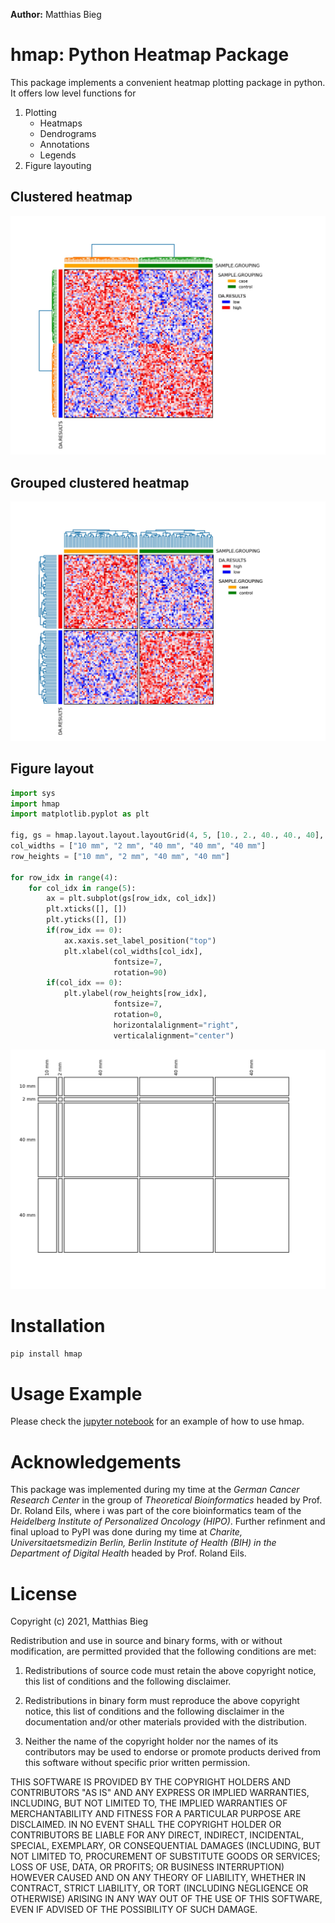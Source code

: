 **Author:** Matthias Bieg

# hmap: Python Heatmap Package

This package implements a convenient heatmap plotting package in python. It offers low level functions for

1. Plotting
	- Heatmaps
	- Dendrograms
	- Annotations
	- Legends
2. Figure layouting

## Clustered heatmap

![Clustered Heatmap](jupyter_notebooks/pics/clustered_heatmap.jpeg)

## Grouped clustered heatmap

![Grouped Clustered Heatmap](jupyter_notebooks/pics/grouped_clustered_heatmap.jpeg)

## Figure layout

```python
import sys
import hmap
import matplotlib.pyplot as plt

fig, gs = hmap.layout.layout.layoutGrid(4, 5, [10., 2., 40., 40., 40], [10., 2., 40., 40.], 1., 1., 20., 15., 15., 20.)
col_widths = ["10 mm", "2 mm", "40 mm", "40 mm", "40 mm"]
row_heights = ["10 mm", "2 mm", "40 mm", "40 mm"]

for row_idx in range(4):
    for col_idx in range(5):
        ax = plt.subplot(gs[row_idx, col_idx])
        plt.xticks([], [])
        plt.yticks([], [])
        if(row_idx == 0):
            ax.xaxis.set_label_position("top")
            plt.xlabel(col_widths[col_idx], 
                       fontsize=7, 
                       rotation=90)
        if(col_idx == 0):
            plt.ylabel(row_heights[row_idx], 
                       fontsize=7, 
                       rotation=0, 
                       horizontalalignment="right",
                       verticalalignment="center")
```

![Figure layout](jupyter_notebooks/pics/figure_layout.jpeg)

# Installation
```bash
pip install hmap
```

# Usage Example
Please check the [jupyter notebook](jupyter_notebooks/hmap_example.ipynb) for an example of how to use hmap.

# Acknowledgements
This package was implemented during my time at the *German Cancer Research Center* in the group of *Theoretical Bioinformatics* headed by Prof. Dr. Roland Eils, where i was part of the core bioinformatics team of the *Heidelberg Institute of Personalized Oncology (HIPO)*. Further refinment and final upload to PyPI was done during my time at *Charite, Universitaetsmedizin Berlin, Berlin Institute of Health (BIH) in the Department of Digital Health* headed by Prof. Roland Eils.

# License
Copyright (c) 2021, Matthias Bieg

Redistribution and use in source and binary forms, with or without modification, are permitted provided that the following conditions are met:

1. Redistributions of source code must retain the above copyright notice, this list of conditions and the following disclaimer.

2. Redistributions in binary form must reproduce the above copyright notice, this list of conditions and the following disclaimer in the documentation and/or other materials provided with the distribution.

3. Neither the name of the copyright holder nor the names of its contributors may be used to endorse or promote products derived from this software without specific prior written permission.

THIS SOFTWARE IS PROVIDED BY THE COPYRIGHT HOLDERS AND CONTRIBUTORS "AS IS" AND ANY EXPRESS OR IMPLIED WARRANTIES, INCLUDING, BUT NOT LIMITED TO, THE IMPLIED WARRANTIES OF MERCHANTABILITY AND FITNESS FOR A PARTICULAR PURPOSE ARE DISCLAIMED. IN NO EVENT SHALL THE COPYRIGHT HOLDER OR CONTRIBUTORS BE LIABLE FOR ANY DIRECT, INDIRECT, INCIDENTAL, SPECIAL, EXEMPLARY, OR CONSEQUENTIAL DAMAGES (INCLUDING, BUT NOT LIMITED TO, PROCUREMENT OF SUBSTITUTE GOODS OR SERVICES; LOSS OF USE, DATA, OR PROFITS; OR BUSINESS INTERRUPTION) HOWEVER CAUSED AND ON ANY THEORY OF LIABILITY, WHETHER IN CONTRACT, STRICT LIABILITY, OR TORT (INCLUDING NEGLIGENCE OR OTHERWISE) ARISING IN ANY WAY OUT OF THE USE OF THIS SOFTWARE, EVEN IF ADVISED OF THE POSSIBILITY OF SUCH DAMAGE.
